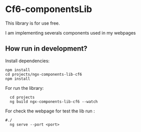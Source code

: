 # Cf6-componentsLib
This library is for use free.

I am implementing severals components used in my webpages



## How run in development?
Install dependencies: 
```shell
npm install
cd projects/ngx-components-lib-cf6
npm install
```

For run the library:
```shell
  cd projects
  ng build ngx-components-lib-cf6 --watch
```

For check the webpage for test the lib run :
```shell
#./
  ng serve --port <port>

```

